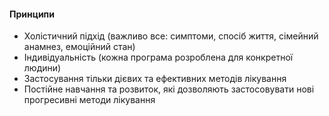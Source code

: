 #### Принципи

- Холістичний підхід (важливо все: симптоми, спосіб життя, сімейний анамнез, емоційний стан)
- Індивідуальність (кожна програма розроблена для конкретної людини)
- Застосування тільки дієвих та ефективних методів лікування
- Постійне навчання та розвиток, які дозволяють застосовувати нові прогресивні методи лікування


